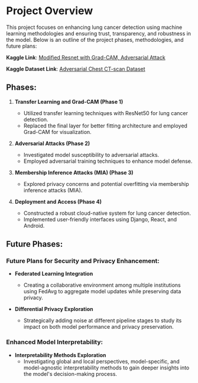 # Project Overview

This project focuses on enhancing lung cancer detection using machine learning methodologies and ensuring trust, transparency, and robustness in the model. Below is an outline of the project phases, methodologies, and future plans:

**Kaggle Link**: [Modified Resnet with Grad-CAM, Adversarial Attack](https://www.kaggle.com/code/pouriaazadehranjbar/modified-resnet-with-grad-cam-adversarial-attack)

**Kaggle Dataset Link**: [Adversarial Chest CT-scan Dataset](https://www.kaggle.com/code/pouriaazadehranjbar/modified-resnet-with-grad-cam-adversarial-attack)


## Phases:
1. **Transfer Learning and Grad-CAM (Phase 1)**
   - Utilized transfer learning techniques with ResNet50 for lung cancer detection.
   - Replaced the final layer for better fitting architecture and employed Grad-CAM for visualization.

2. **Adversarial Attacks (Phase 2)**
   - Investigated model susceptibility to adversarial attacks.
   - Employed adversarial training techniques to enhance model defense.

3. **Membership Inference Attacks (MIA) (Phase 3)**
   - Explored privacy concerns and potential overfitting via membership inference attacks (MIA).

4. **Deployment and Access (Phase 4)**
   - Constructed a robust cloud-native system for lung cancer detection.
   - Implemented user-friendly interfaces using Django, React, and Android.

## Future Phases:
### Future Plans for Security and Privacy Enhancement:
- **Federated Learning Integration**
  - Creating a collaborative environment among multiple institutions using FedAvg to aggregate model updates while preserving data privacy.

- **Differential Privacy Exploration**
  - Strategically adding noise at different pipeline stages to study its impact on both model performance and privacy preservation.

### Enhanced Model Interpretability:
- **Interpretability Methods Exploration**
  - Investigating global and local perspectives, model-specific, and model-agnostic interpretability methods to gain deeper insights into the model's decision-making process.
